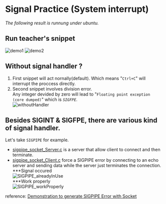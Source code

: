 # Signal Practice (System interrupt)
*The following result is runnung under ubuntu.*
## Run teacher's snippet
![demo1](https://user-images.githubusercontent.com/25290627/113581862-47c13700-965a-11eb-9349-869a7ef059cf.png)
![demo2](https://user-images.githubusercontent.com/25290627/113581865-498afa80-965a-11eb-8a88-4f7438036605.png)

## Without signal handler ?  
1. First snippet will act nornally(default). Which means "`Ctrl+C`" will interrupt the proccess directly.  
2. Second snippet involves division error.  
Any integer devided by zero will lead to "`Floating point exception (core dumped)`" which is *`SIGFPE`*.  
![withoutHandler](https://user-images.githubusercontent.com/25290627/113584224-375e8b80-965d-11eb-94c7-15d508accce2.png)

## Besides SIGINT & SIGFPE, there are various kind of signal handler.
Let's take `SIGPIPE` for example.  
- [sigpipe_socket_Server.c](https://github.com/LaZoark/Operation_System/blob/main/signal/sigpipe_socket_Server.c) is a server that allow client to connect and then terminate.  
- [sigpipe_socket_Client.c](https://github.com/LaZoark/Operation_System/blob/main/signal/sigpipe_socket_Client.c) force a SIGPIPE error by connecting to an echo server and sending data while the server just terminates the connection.  
***Signal occured  
![SIGPIPE_alreadyInUse](https://user-images.githubusercontent.com/25290627/113590628-785a9e00-9665-11eb-9ca3-534b96cf68e8.png)  
***Work properly  
![SIGPIPE_workProperly](https://user-images.githubusercontent.com/25290627/113590635-7a246180-9665-11eb-9921-29843a682a4e.png)  

reference: [Demonstration to generate SIGPIPE Error with Socket](http://enggedu.com/demonstration_to_generate_SIGPIPE_error_with_socket/index.php)

